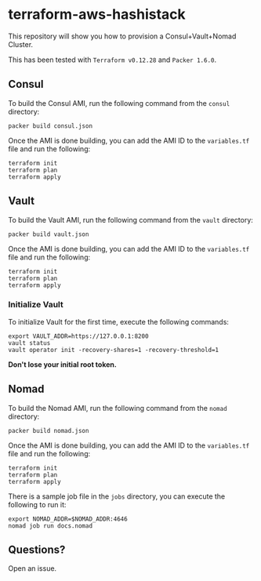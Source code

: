 # terraform-aws-hashistack

This repository will show you how to provision a Consul+Vault+Nomad Cluster.

This has been tested with `Terraform v0.12.28` and `Packer 1.6.0`.


## Consul

To build the Consul AMI, run the following command from the `consul` directory:

```
packer build consul.json
```

Once the AMI is done building, you can add the AMI ID to the `variables.tf` file and run the following:

```
terraform init
terraform plan
terraform apply
```

## Vault

To build the Vault AMI, run the following command from the `vault` directory:

```
packer build vault.json
```

Once the AMI is done building, you can add the AMI ID to the `variables.tf` file and run the following:

```
terraform init
terraform plan
terraform apply
```

### Initialize Vault

To initialize Vault for the first time, execute the following commands:

```
export VAULT_ADDR=https://127.0.0.1:8200
vault status
vault operator init -recovery-shares=1 -recovery-threshold=1
```

**Don't lose your initial root token.**

## Nomad

To build the Nomad AMI, run the following command from the `nomad` directory:

```
packer build nomad.json
```

Once the AMI is done building, you can add the AMI ID to the `variables.tf` file and run the following:

```
terraform init
terraform plan
terraform apply
```

There is a sample job file in the `jobs` directory, you can execute the following to run it:

```
export NOMAD_ADDR=$NOMAD_ADDR:4646
nomad job run docs.nomad
```

## Questions?

Open an issue.
